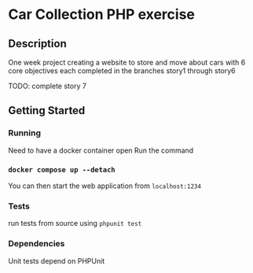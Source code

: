 # Car Collection PHP exercise 

## Description
One week project creating a website to store and move about cars with 6 core objectives each completed in the branches story1 through story6 

TODO: complete story 7 

## Getting Started 

### Running
Need to have a docker container open 
Run the command 
### `docker compose up --detach`

You can then start the web application from `localhost:1234`

### Tests
run tests from source using `phpunit test`

### Dependencies 
Unit tests depend on PHPUnit 




